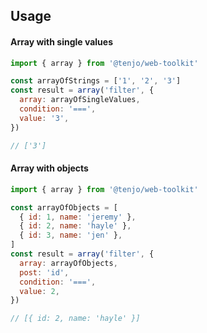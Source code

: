 ## Usage

#### Array with single values

```js
import { array } from '@tenjo/web-toolkit'

const arrayOfStrings = ['1', '2', '3']
const result = array('filter', {
  array: arrayOfSingleValues,
  condition: '===',
  value: '3',
})

// ['3']
```

#### Array with objects

```js
import { array } from '@tenjo/web-toolkit'

const arrayOfObjects = [
  { id: 1, name: 'jeremy' },
  { id: 2, name: 'hayle' },
  { id: 3, name: 'jen' },
]
const result = array('filter', {
  array: arrayOfObjects,
  post: 'id',
  condition: '===',
  value: 2,
})

// [{ id: 2, name: 'hayle' }]
```

